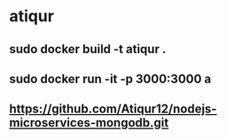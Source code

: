 # atiqur
## sudo docker build -t atiqur .
## sudo docker run -it -p 3000:3000 a
## https://github.com/Atiqur12/nodejs-microservices-mongodb.git